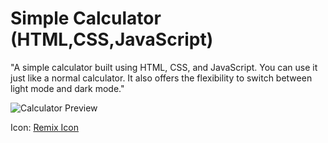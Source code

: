 # Simple Calculator (HTML,CSS,JavaScript)

"A simple calculator built using HTML, CSS, and JavaScript. You can use it just like a normal calculator. It also offers the flexibility to switch between light mode and dark mode."

![Calculator Preview](https://github.com/parunchxi/Simple-Calculator/assets/127289841/7e824797-1808-419c-b9bd-82148e55ab1a)


Icon: [Remix Icon](https://remixicon.com/)
